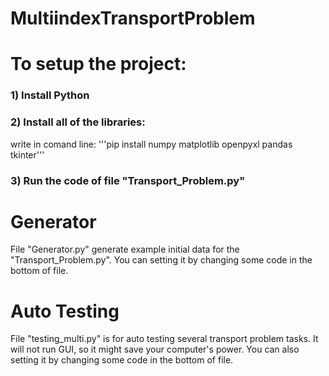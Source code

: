 # MultiindexTransportProblem

# To setup the project:

### 1) Install Python
### 2) Install all of the libraries:
  write in comand line:
  '''pip install numpy matplotlib openpyxl pandas tkinter'''
### 3) Run the code of file "Transport_Problem.py"

# Generator
File "Generator.py" generate example initial data for the "Transport_Problem.py".
You can setting it by changing some code in the bottom of file.

# Auto Testing
File "testing_multi.py" is for auto testing several transport problem tasks.
It will not run GUI, so it might save your computer's power.
You can also setting it by changing some code in the bottom of file.

